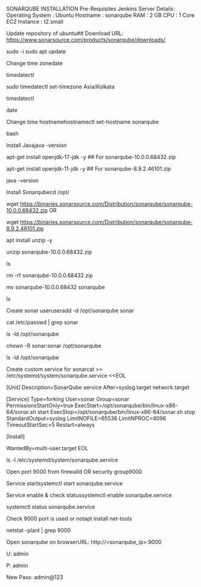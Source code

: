 SONARQUBE INSTALLATION
Pre-Requisites
Jenkins Server Details:
Operating System     : Ubuntu
Hostname             : sonarqube
RAM                  : 2 GB
CPU                  : 1 Core
EC2 Instance         : t2.small

Update repository of ubuntu## Download URL:  https://www.sonarsource.com/products/sonarqube/downloads/

sudo -i
sudo apt update

Change time zonedate

timedatectl

sudo timedatectl set-timezone Asia/Kolkata

timedatectl

date

Change time hostnamehostnamectl set-hostname sonarqube

bash

Install Javajava -version

apt-get install openjdk-17-jdk -y       ## For sonarqube-10.0.0.68432.zip

apt-get install openjdk-11-jdk -y       ## For sonarqube-8.9.2.46101.zip

java -version         

Install Sonarqubecd /opt/

wget https://binaries.sonarsource.com/Distribution/sonarqube/sonarqube-10.0.0.68432.zip
OR

wget https://binaries.sonarsource.com/Distribution/sonarqube/sonarqube-8.9.2.46101.zip

apt install unzip -y

unzip sonarqube-10.0.0.68432.zip

ls

rm -rf sonarqube-10.0.0.68432.zip

mv sonarqube-10.0.0.68432 sonarqube

ls

Create sonar useruseradd -d /opt/sonarqube sonar

cat /etc/passwd | grep sonar

ls -ld /opt/sonarqube

chown -R sonar:sonar /opt/sonarqube

ls -ld /opt/sonarqube

Create custom service for sonarcat >> /etc/systemd/system/sonarqube.service <<EOL

[Unit]
Description=SonarQube service
After=syslog.target network.target

[Service]
Type=forking
User=sonar
Group=sonar
PermissionsStartOnly=true
ExecStart=/opt/sonarqube/bin/linux-x86-64/sonar.sh start 
ExecStop=/opt/sonarqube/bin/linux-x86-64/sonar.sh stop
StandardOutput=syslog
LimitNOFILE=65536
LimitNPROC=4096
TimeoutStartSec=5
Restart=always

[Install]

WantedBy=multi-user.target
EOL


ls -l /etc/systemd/system/sonarqube.service

Open port 9000 from firewalld OR security group9000

Service startsystemctl start sonarqube.service

Service enable & check statussystemctl enable sonarqube.service

systemctl status sonarqube.service

Check 9000 port is used or notapt install net-tools

netstat -plant | grep 9000

Open sonarqube on browserURL:   http://<sonarqube_ip>:9000

U: admin

P: admin

New Pass: admin@123

